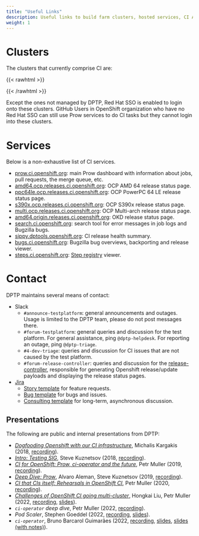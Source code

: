 ```yaml
---
title: "Useful Links"
description: Useful links to build farm clusters, hosted services, CI APIs and human contacts.
weight: 1
---
```


# Clusters
The clusters that currently comprise CI are:

{{< rawhtml >}}
<ul id="ul_clusters">
</ul>
{{< /rawhtml >}}

Except the ones not managed by DPTP, Red Hat SSO is enabled to login onto these clusters.
GitHub Users in OpenShift organization who have no Red Hat SSO can still use Prow services to do CI tasks but they cannot login into these clusters.

# Services

Below is a non-exhaustive list of CI services.

* [prow.ci.openshift.org](https://prow.ci.openshift.org/): main Prow dashboard with information about jobs, pull requests, the merge queue, etc.
* [amd64.ocp.releases.ci.openshift.org](https://amd64.ocp.releases.ci.openshift.org/): OCP AMD 64 release status page.
* [ppc64le.ocp.releases.ci.openshift.org](https://ppc64le.ocp.releases.ci.openshift.org/): OCP PowerPC 64 LE release status page.
* [s390x.ocp.releases.ci.openshift.org](https://s390x.ocp.releases.ci.openshift.org/): OCP S390x release status page.
* [multi.ocp.releases.ci.openshift.org](https://multi.ocp.releases.ci.openshift.org/): OCP Multi-arch release status page.
* [amd64.origin.releases.ci.openshift.org](https://amd64.origin.releases.ci.openshift.org/): OKD release status page.
* [search.ci.openshift.org](https://search.ci.openshift.org/): search tool for error messages in job logs and Bugzilla bugs.
* [sippy.dptools.openshift.org](https://sippy.dptools.openshift.org/): CI release health summary.
* [bugs.ci.openshift.org](https://bugs.ci.openshift.org/): Bugzilla bug overviews, backporting and release viewer.
* [steps.ci.openshift.org](https://steps.ci.openshift.org/): [Step registry](/docs/architecture/step-registry/) viewer.

# Contact

DPTP maintains several means of contact:

* Slack
    * `#announce-testplatform`: general announcements and outages. Usage is limited to the DPTP team, please do not post messages there.
    * `#forum-testplatform`: general queries and discussion for the test platform. For general assistance, ping `@dptp-helpdesk`. For reporting an outage, ping `@dptp-triage`.
    * `#4-dev-triage`: queries and discussion for CI issues that are not caused by the test platform.
    * `#forum-release-controller`: queries and discussion for the [release-controller](https://github.com/openshift/release-controller), responsible for generating Openshift release/update payloads and displaying the release status pages.
* [Jira](https://issues.redhat.com/projects/DPTP)
    * [Story template](https://issues.redhat.com/browse/DPTP-417) for feature requests.
    * [Bug template](https://issues.redhat.com/browse/DPTP-419) for bugs and issues.
    * [Consulting template](https://issues.redhat.com/browse/DPTP-897) for long-term, asynchronous discussion.

## Presentations

The following are public and internal presentations from DPTP:

* [_Dogfooding Openshift with our CI infrastructure_](https://devconfcz2018.sched.com/event/DJX4/dogfooding-openshift-with-our-ci-infrastructure),
  Michalis Kargakis (2018, [recording](https://www.youtube.com/watch?v=rLLEjodflYw)).
* [_Intro: Testing SIG_](https://kccna18.sched.com/event/GrbJ/intro-testing-sig-aaron-crickenberger-google-steve-kuznetsov-red-hat),
  Steve Kuznetsov (2018, [recording](https://www.youtube.com/watch?v=7-_O41W3FRU)).
* [_CI for OpenShift: Prow, ci-operator and the future_](https://devconfcz2019.sched.com/event/Jcmg/ci-for-openshift-prow-ci-operator-and-the-future),
  Petr Muller (2019, [recording](https://www.youtube.com/watch?v=ANy-fZIFVlY)).
* [_Deep Dive: Prow_](https://kccncna19.sched.com/event/UahY/deep-dive-prow-steve-kuznetsov-red-hat-alvaro-aleman-loodse),
  Alvaro Aleman, Steve Kuznetsov (2019, [recording](https://www.youtube.com/watch?v=_MQdTKn1nfI)).
* [_CI that CIs itself: Rehearsals in OpenShift CI_](https://devconfcz2020a.sched.com/event/YOuB/ci-that-cis-itself-rehearsals-in-openshift-ci),
  Petr Muller (2020, [recording](https://www.youtube.com/watch?v=BMB7I2eqMK0)).
* [_Challenges of OpenShift CI going multi-cluster_](https://devconfcz2022.sched.com/event/siIM/challenges-of-openshift-ci-going-multi-cluster),
  Hongkai Liu, Petr Muller (2022,
  [recording](https://www.youtube.com/watch?v=aI7M_jqeQhg),
  [slides](https://static.sched.com/hosted_files/devconfcz2022/03/%5BDevConf2022%5DChallenges%20of%20OpenShift%20CI%20going%20multi-cluster.pdf)).
* _`ci-operator` deep dive_, Petr Muller (2022, [recording](https://drive.google.com/file/d/1ye_Xim2oV4iJaQtBQrDUjre3vwDvZKDT/)).
* _Pod Scaler_, Stephen Goeddel (2022,
  [recording](https://drive.google.com/file/d/1H8ld2UHvZWwtMzuzjQ610PeT61kvPCQw/),
  [slides](https://docs.google.com/presentation/d/1lcYT-WtdNsiLGmgvme7srSVWDGqUUZSxbzMuJiFI6Rs/)).
* _`ci-operator`_, Bruno Barcarol Guimarães (2022,
  [recording](https://drive.google.com/file/d/1hYgYNBBlVUdSiyFRa9R6aGy5SbDaPLRY/),
  [slides](https://drive.google.com/file/d/1ql2MOFRIsvPzgg3iMwjJTy6fRS9G7sDG/),
  [slides (with notes)](https://drive.google.com/file/d/1Jxu9pK3Ujw_ZAgxdd7b1dCVgjAP0JIr_/)).
